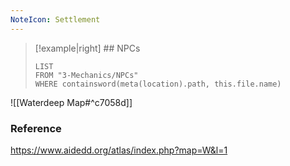 ```yaml
---
NoteIcon: Settlement
---
```


> [!example|right]  ## NPCs
> ```dataview
> LIST
> FROM "3-Mechanics/NPCs"
> WHERE containsword(meta(location).path, this.file.name)
> ```

![[Waterdeep Map#^c7058d]]

### Reference

https://www.aidedd.org/atlas/index.php?map=W&l=1